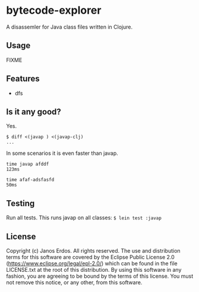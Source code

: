 # bytecode-explorer

A disassemler for Java class files written in Clojure.

## Usage

FIXME

## Features

- dfs

## Is it any good?

Yes.


```
$ diff <(javap ) <(javap-clj)
...
```

In some scenarios it is even faster than javap.
```
time javap afddf
123ms
```

```
time afaf-adsfasfd
50ms
```

## Testing

Run all tests. This runs javap on all classes: `$ lein test :javap`

## License

Copyright (c) Janos Erdos. All rights reserved. The use and distribution terms for this software are covered by the Eclipse Public License 2.0 (https://www.eclipse.org/legal/epl-2.0/) which can be found in the file LICENSE.txt at the root of this distribution. By using this software in any fashion, you are agreeing to be bound by the terms of this license. You must not remove this notice, or any other, from this software.

